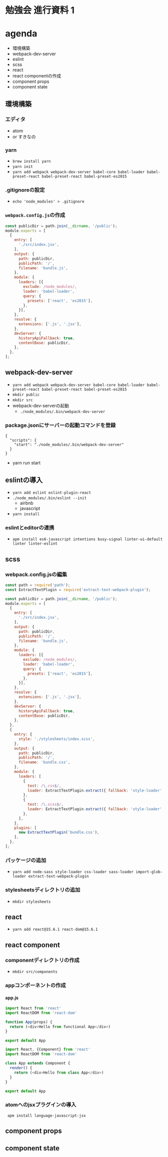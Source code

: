 勉強会 進行資料 1
==

# agenda
+ 環境構築
+ webpack-dev-server
+ eslint
+ scss
+ react
+ react componentの作成
+ component props
+ component state

## 環境構築
### エディタ
+ atom
+ or すきなの

### yarn
+ `brew install yarn`
+ `yarn init`
+ `yarn add webpack webpack-dev-server babel-core babel-loader babel-preset-react babel-preset-react babel-preset-es2015`

### .gitignoreの設定
+ `echo 'node_modules' > .gitignore`

### `webpack.config.js`の作成

```javascript
const publicDir = path.join(__dirname, '/public');
module.exports = [
  {
    entry: [
      './src/index.jsx',
    ],
    output: {
      path: publicDir,
      publicPath: '/',
      filename: 'bundle.js',
    },
    module: {
      loaders: [{
        exclude: /node_modules/,
        loader: 'babel-loader',
        query: {
          presets: ['react', 'es2015'],
        },
      }],
    },
    resolve: {
      extensions: ['.js', '.jsx'],
    },
    devServer: {
      historyApiFallback: true,
      contentBase: publicDir,
    },
  },
];

```

## webpack-dev-server
+ `yarn add webpack webpack-dev-server babel-core babel-loader babel-preset-react babel-preset-react babel-preset-es2015`
+ `mkdir public`
+ `mkdir src`
+ webpack-dev-serverの起動
  + `./node_modules/.bin/webpack-dev-server`

### package.jsonにサーバーの起動コマンドを登録
```
{
  "scripts": {
    "start": "./node_modules/.bin/webpack-dev-server"
  }
}
```

+ yarn run start

## eslintの導入
+ `yarn add eslint eslint-plugin-react`
+ `./node_modules/.bin/eslint --init`
  + airbnb
  + javascript
+ `yarn install`

### eslintとeditorの連携
+ `apm install es6-javascript intentions busy-signal linter-ui-default linter linter-eslint`


## scss
### webpack.config.jsの編集
```javascript
const path = require('path');
const ExtractTextPlugin = require('extract-text-webpack-plugin');

const publicDir = path.join(__dirname, '/public');
module.exports = [
  {
    entry: [
      './src/index.jsx',
    ],
    output: {
      path: publicDir,
      publicPath: '/',
      filename: 'bundle.js',
    },
    module: {
      loaders: [{
        exclude: /node_modules/,
        loader: 'babel-loader',
        query: {
          presets: ['react', 'es2015'],
        },
      }],
    },
    resolve: {
      extensions: ['.js', '.jsx'],
    },
    devServer: {
      historyApiFallback: true,
      contentBase: publicDir,
    },
  },
  {
    entry: {
      style: './stylesheets/index.scss',
    },
    output: {
      path: publicDir,
      publicPath: '/',
      filename: 'bundle.css',
    },
    module: {
      loaders: [
        {
          test: /\.css$/,
          loader: ExtractTextPlugin.extract({ fallback: 'style-loader', use: 'css-loader' }),
        },
        {
          test: /\.scss$/,
          loader: ExtractTextPlugin.extract({ fallback: 'style-loader', use: 'css-loader!sass-loader' }),
        },
      ],
    },
    plugins: [
      new ExtractTextPlugin('bundle.css'),
    ],
  },
];

```

### パッケージの追加
+ `yarn add node-sass style-loader css-loader sass-loader import-glob-loader extract-text-webpack-plugin`

### stylesheetsディレクトリの追加
+ `mkdir stylesheets`

## react
+ `yarn add react@15.6.1 react-dom@15.6.1`

## react component
### componentディレクトリの作成
+ `mkdir src/components`

### appコンポーネントの作成

#### app.js
```javascript
import React from 'react'
import ReactDOM from 'react-dom'

function App(props) {
  return (<div>Hello from functional App</div>)
}

export default App
```

```javascript
import React, {Component} from 'react'
import ReactDOM from 'react-dom'

class App extends Component {
  render() {
    return (<div>Hello from class App</div>)
  }
}

export default App
```

### atomへのjsxプラグインの導入
` apm install language-javascript-jsx`

## component props
## component state
